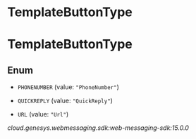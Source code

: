 # TemplateButtonType


# TemplateButtonType

## Enum


* `PHONENUMBER` (value: `"PhoneNumber"`)

* `QUICKREPLY` (value: `"QuickReply"`)

* `URL` (value: `"Url"`)




_cloud.genesys.webmessaging.sdk:web-messaging-sdk:15.0.0_
